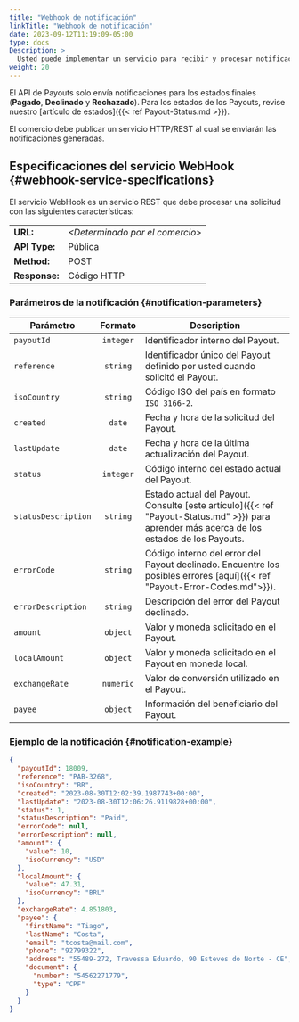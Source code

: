 ```yaml
---
title: "Webhook de notificación"
linkTitle: "Webhook de notificación"
date: 2023-09-12T11:19:09-05:00
type: docs
Description: >
  Usted puede implementar un servicio para recibir y procesar notificaciones relacionadas con los estados finales del Payout desde Bamboo Payment systems.
weight: 20
---
```


El API de Payouts solo envía notificaciones para los estados finales (**Pagado**, **Declinado** y **Rechazado**). Para los estados de los Payouts, revise nuestro [artículo de estados]({{< ref Payout-Status.md >}}).

El comercio debe publicar un servicio HTTP/REST al cual se enviarán las notificaciones generadas.

## Especificaciones del servicio WebHook {#webhook-service-specifications}
El servicio WebHook es un servicio REST que debe procesar una solicitud con las siguientes características:

<div id="shortTable"></div>

|        |          | 
|:-------|:---------|
|**URL:** | *\<Determinado por el comercio>* |
|**API Type:** | Pública |
|**Method:** | POST |
|**Response:** | Código HTTP |

### Parámetros de la notificación {#notification-parameters}

| Parámetro | Formato | Description |
|---|:-:|---|
| `payoutId` | `integer` | Identificador interno del Payout. |
| `reference` | `string` | Identificador único del Payout definido por usted cuando solicitó el Payout. |
| `isoCountry` | `string` | Código ISO del país en formato `ISO 3166-2`. |
| `created` | `date` | Fecha y hora de la solicitud del Payout. |
| `lastUpdate` | `date` | Fecha y hora de la última actualización del Payout. |
| `status` | `integer` | Código interno del estado actual del Payout. |
| `statusDescription` | `string` | Estado actual del Payout. Consulte [este artículo]({{< ref "Payout-Status.md" >}}) para aprender más acerca de los estados de los Payouts. |
| `errorCode` | `string` | Código interno del error del Payout declinado. Encuentre los posibles errores [aquí]({{< ref "Payout-Error-Codes.md">}}). |
| `errorDescription` | `string` | Descripción del error del Payout declinado. |
| `amount` | `object` | Valor y moneda solicitado en el Payout. |
| `localAmount` | `object` | Valor y moneda solicitado en el Payout en moneda local. |
| `exchangeRate` | `numeric` | Valor de conversión utilizado en el Payout. |
| `payee` | `object` | Información del beneficiario del Payout.  |



### Ejemplo de la notificación {#notification-example}
```json
{
  "payoutId": 18009,
  "reference": "PAB-3268",
  "isoCountry": "BR",
  "created": "2023-08-30T12:02:39.1987743+00:00",
  "lastUpdate": "2023-08-30T12:06:26.9119828+00:00",
  "status": 1,
  "statusDescription": "Paid",
  "errorCode": null,
  "errorDescription": null,
  "amount": {
    "value": 10,
    "isoCurrency": "USD"
  },
  "localAmount": {
    "value": 47.31,
    "isoCurrency": "BRL"
  },
  "exchangeRate": 4.851803,
  "payee": {
    "firstName": "Tiago",
    "lastName": "Costa",
    "email": "tcosta@mail.com",
    "phone": "92799322",
    "address": "55489-272, Travessa Eduardo, 90 Esteves do Norte - CE",
    "document": {
      "number": "54562271779",
      "type": "CPF"
    }
  }
}
```
